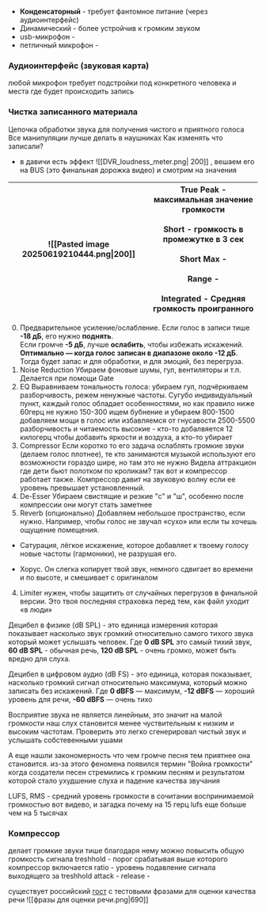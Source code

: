 - **Конденсаторный** - требует фантомное питание (через аудиоинтерфейс)
- Динамический - более устройчив к громким звуком
- usb-микрофон - 
- петличный микрофон - 

### Аудиоинтерфейс (звуковая карта)

любой микрофон требует подстройки под конкретного человека и места где будет происходить запись
### Чистка записанного материала 
Цепочка обработки звука для получения чистого и приятного голоса 
Все манипуляции лучше делать в наушниках
Как изменять что записали?
- в давичи есть эффект ![[DVR_loudness_meter.png| 200]] , вешаем его на BUS (это финальная дорожка видео) и смотрим на значения
 

| ![[Pasted image 20250619210444.png\|200]] | True Peak - максимальная значение громкости<br><br>Short - громкость в промежутке в 3 сек<br><br>Short Max - <br><br>Range - <br><br>Integrated - Средняя громкость проигранного    |
| ----------------------------------------- | -------------------------------------------------------------------------------------------------------------------------------------------------------------------------------- |


0. Предварительное усиление/ослабление. 
Если голос в записи тише **-18 дБ**, его нужно **поднять**.  
Если громче **-5 дБ**, лучше **ослабить**, чтобы избежать искажений.  
**Оптимально — когда голос записан в диапазоне около -12 дБ**. Тогда будет запас и для обработки, и для эмоций, без перегруза.
1. Noise Reduction
Убираем фоновые шумы, гул, вентиляторы и т.п. Делается при помощи Gate
2. EQ 
Выравниваем тональность голоса: убираем гул, подчёркиваем разборчивость, режем ненужные частоты. 
Сугубо индивидуальный пункт, каждый голос обладает особенностями, но как правило ниже 60герц не нужно
150-300 ищем бубнение и убираем
800-1500 добавляем мощи в голос или избавляемся от гнусавости
2500-5500 разборчивость и читаемость
высокие - кто-то добалвяется 12 килогерц чтобы добавить яркости и воздуха, а кто-то убирает 
3. Compressor
Если коротко то его задача ослаблять громкие звуки (делаем голос плотнее), те кто занимаются музыкой используют его возможности гораздо шире, но там это не нужно
Видела аттракцион где дети бьют полотком по кроликам? так вот и компрессор работает также. Компрессор давит на звуковую волну если ее уровень превышает установленный.
4. De-Esser
Убираем свистящие и резкие "с" и "ш", особенно после компрессии они могут стать заметнее
5. Reverb (опционально)
Добавляем небольшое пространство, если нужно. Например, чтобы голос не звучал «сухо» или если ты хочешь ощущение помещения.
+ Сатурация, лёгкое искажение, которое добавляет к твоему голосу новые частоты (гармоники), не разрушая его.
- Хорус. Он слегка копирует твой звук, немного сдвигает во времени и по высоте, и смешивает с оригиналом

4. Limiter
нужен, чтобы защитить от случайных перегрузов в финальной версии. Это твоя последняя страховка перед тем, как файл уходит «в люди»

Децибел в физике (dB SPL) - это единица измерения которая показывает насколько звук громкий относительно самого тихого звука который может услышать человек. Где **0 dB SPL** это самый тихий звук, **60 dB SPL** - обычная речь, **120 dB SPL** - очень громко, может быть вредно для слуха.

Децибел в цифровом аудио (dB FS) - это единица, которая показывает, насколько громкий сигнал относительно максимума, который можно записать без искажений. Где **0 dBFS** — максимум, **-12 dBFS** — хороший уровень для речи, **-60 dBFS** — очень тихо

Восприятие звука не является линейным, это значит на малой громкости наш слух становится менее чуствительным к низким и высоким частотам. Проверить это легко сгенерировал чистый звук и услышать собстевенными ушами

А еще нашли закономерность что чем громче песня тем приятнее она становится. из-за этого феномена появился термин "Война громкости" когда создатели песен стремились к громким песням и результатом которой стало ухудшение слуха и падение качества звучания

LUFS, RMS - средний уровень громкости в сочитании воспринимаемой громкостью
вот видево, и загадка почему на 15 герц lufs еще больше чем на 5 тысячах
### Компрессор
делает громкие звуки тише
благодаря нему можно повысить общую громкость сигнала
treshhold - порог срабатывая выше которого компрессор включается
ratio - уровень подавление сигнала выходящего за treshhold
attack -
release - 

существует российский [гост](https://docs.cntd.ru/document/1200027288) c тестовыми фразами для оценки качества речи
![[фразы для оценки речи.png|690]]